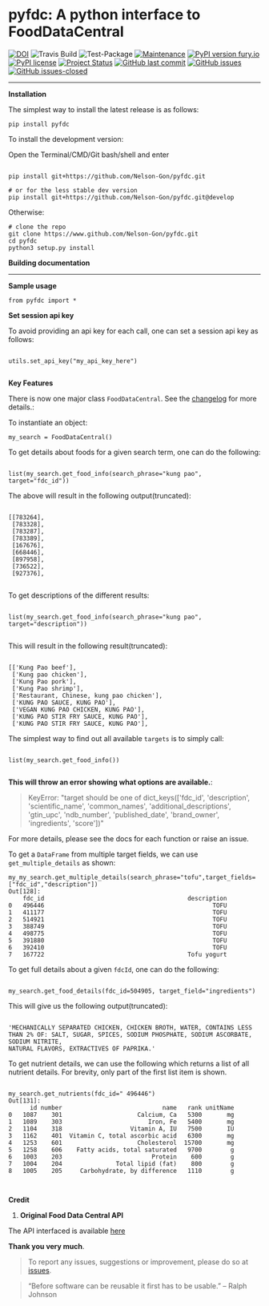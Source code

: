 # pyfdc: A python interface to FoodDataCentral
[![DOI](https://zenodo.org/badge/DOI/10.5281/zenodo.3764453.svg)](https://doi.org/10.5281/zenodo.3764453)
![Travis Build](https://travis-ci.com/Nelson-Gon/pyfdc.svg?branch=master)
![Test-Package](https://github.com/Nelson-Gon/pyfdc/workflows/Test-Package/badge.svg)
[![Maintenance](https://img.shields.io/badge/Maintained%3F-yes-green.svg)](https://GitHub.com/Nelson-Gon/pyfdc/graphs/commit-activity)
[![PyPI version fury.io](https://badge.fury.io/py/pyfdc.svg)](https://pypi.python.org/pypi/pyfdc/)
[![PyPI license](https://img.shields.io/pypi/l/pyfdc.svg)](https://pypi.python.org/pypi/pyfdc/)
[![Project Status](http://www.repostatus.org/badges/latest/active.svg)](http://www.repostatus.org/#active) 
[![GitHub last commit](https://img.shields.io/github/last-commit/Nelson-Gon/pyfdc.svg)](https://github.com/Nelson-Gon/pyfdc/commits/master)
[![GitHub issues](https://img.shields.io/github/issues/Nelson-Gon/pyfdc.svg)](https://GitHub.com/Nelson-Gon/pyfdc/issues/)
[![GitHub issues-closed](https://img.shields.io/github/issues-closed/Nelson-Gon/pyfdc.svg)](https://GitHub.com/Nelson-Gon/pyfdc/issues?q=is%3Aissue+is%3Aclosed)



----

**Installation**

The simplest way to install the latest release is as follows:

```
pip install pyfdc

```

To install the development version:


Open the Terminal/CMD/Git bash/shell and enter

```

pip install git+https://github.com/Nelson-Gon/pyfdc.git

# or for the less stable dev version
pip install git+https://github.com/Nelson-Gon/pyfdc.git@develop

```

Otherwise:

```
# clone the repo
git clone https://www.github.com/Nelson-Gon/pyfdc.git
cd pyfdc
python3 setup.py install

```

**Building documentation**


---

**Sample usage**

```
from pyfdc import *

```

**Set session api key**

To avoid providing an api key for each call, one can set a session api key as follows:

```

utils.set_api_key("my_api_key_here")


```


**Key Features**

There is now one major class `FoodDataCentral`. 
See the [changelog](https://github.com/Nelson-Gon/pyfdc/blob/master/changelog.md) 
for more details.:

To instantiate an object:

```
my_search = FoodDataCentral()

````

To get details about foods for a given search term, one can do the following:

```

list(my_search.get_food_info(search_phrase="kung pao", target="fdc_id"))

```

The above will result in the following output(truncated):

```

[[783264],
 [783328],
 [783287],
 [783389],
 [167676],
 [668446],
 [897958],
 [736522],
 [927376],


```

To get descriptions of the different results:


```

list(my_search.get_food_info(search_phrase="kung pao", target="description"))


```

This will result in the following result(truncated):

```

[['Kung Pao beef'],
 ['Kung pao chicken'],
 ['Kung Pao pork'],
 ['Kung Pao shrimp'],
 ['Restaurant, Chinese, kung pao chicken'],
 ['KUNG PAO SAUCE, KUNG PAO'],
 ['VEGAN KUNG PAO CHICKEN, KUNG PAO'],
 ['KUNG PAO STIR FRY SAUCE, KUNG PAO'],
 ['KUNG PAO STIR FRY SAUCE, KUNG PAO'],

```

The simplest way to find out all available `targets` is to simply call:

```

list(my_search.get_food_info())


```

**This will throw an error showing what options are available.**:

> KeyError: "target should be one of dict_keys(['fdc_id', 'description', 'scientific_name', 'common_names', 'additional_descriptions', 'gtin_upc', 'ndb_number', 'published_date', 'brand_owner', 'ingredients', 'score'])"




For more details, please see the docs for each function or raise an issue.

To get a `DataFrame` from multiple target fields, we can use `get_multiple_details` as shown:

```
my_my_search.get_multiple_details(search_phrase="tofu",target_fields=["fdc_id","description"])
Out[128]: 
    fdc_id                                        description
0   496446                                               TOFU
1   411177                                               TOFU
2   514921                                               TOFU
3   388749                                               TOFU
4   498775                                               TOFU
5   391880                                               TOFU
6   392410                                               TOFU
7   167722                                        Tofu yogurt

```

To get full details about a given `fdcId`, one can do the following:

```

my_search.get_food_details(fdc_id=504905, target_field="ingredients")

```

This will give us the following output(truncated):

```

'MECHANICALLY SEPARATED CHICKEN, CHICKEN BROTH, WATER, CONTAINS LESS THAN 2% OF: SALT, SUGAR, SPICES, SODIUM PHOSPHATE, SODIUM ASCORBATE, SODIUM NITRITE, 
NATURAL FLAVORS, EXTRACTIVES OF PAPRIKA.'

```

To get nutrient details, we can use the following which returns a list of all 
nutrient details. For brevity, only part of the first list item is shown.

```

my_search.get_nutrients(fdc_id=" 496446")
Out[131]: 
      id number                            name   rank unitName
0   1087    301                     Calcium, Ca   5300       mg
1   1089    303                        Iron, Fe   5400       mg
2   1104    318                   Vitamin A, IU   7500       IU
3   1162    401  Vitamin C, total ascorbic acid   6300       mg
4   1253    601                     Cholesterol  15700       mg
5   1258    606    Fatty acids, total saturated   9700        g
6   1003    203                         Protein    600        g
7   1004    204               Total lipid (fat)    800        g
8   1005    205     Carbohydrate, by difference   1110        g

  

```


**Credit**

1. **Original Food Data Central API**

The API interfaced is available [here](https://fdc.nal.usda.gov/api-guide.html)

**Thank you very much**. 

> To report any issues, suggestions or improvement, please do so 
at [issues](https://github.com/Nelson-Gon/pyfdc/issues). 

> “Before software can be reusable it first has to be usable.” – Ralph Johnson